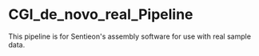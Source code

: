 # CGI\_de\_novo\_real\_Pipeline

This pipeline is for Sentieon's assembly software for use with real sample data.

